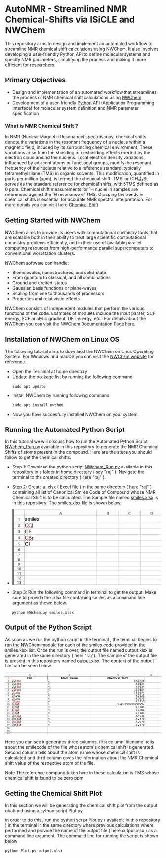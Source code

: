 # AutoNMR - Streamlined NMR Chemical-Shifts via ISiCLE and NWChem
This repository aims to design and implement an automated workflow to streamline NMR chemical shift calculations using [NWChem](https://www.nwchem-sw.org/). It also involves developing a user-friendly Python API to define molecular systems and specify NMR parameters, simplifying the process and making it more efficient for researchers.

## Primary Objectives
- Design and implementation of an automated workflow that streamlines the process of NMR chemical shift calculations using [NWChem](https://www.nwchem-sw.org/)
- Development of a user-friendly [Python](https://www.python.org/) API (Application Programming Interface) for molecular system definition and NMR parameter specification

### What is NMR Chemical Shift ?
In NMR (Nuclear Magnetic Resonance) spectroscopy, chemical shifts denote the variations in the resonant frequency of a nucleus within a magnetic field, induced by its surrounding chemical environment. These variations arise from the shielding or deshielding effects exerted by the electron cloud around the nucleus. Local electron density variations, influenced by adjacent atoms or functional groups, modify the resonant frequency of the nucleus relative to a reference standard, typically tetramethylsilane (TMS) in organic solvents. This modification, quantified in parts per million (ppm), is termed the chemical shift. TMS, or (CH₃)₄Si, serves as the standard reference for chemical shifts, with δTMS defined as 0 ppm. Chemical shift measurements for ¹H nuclei in samples are referenced against the ¹H resonance of TMS. Grasping the trends in chemical shifts is essential for accurate NMR spectral interpretation. For more details you can visit here [Chemical Shift](https://chem.libretexts.org/Bookshelves/Organic_Chemistry/Organic_Chemistry_(Morsch_et_al.)/13%3A_Structure_Determination_-_Nuclear_Magnetic_Resonance_Spectroscopy/13.03%3A_Chemical_Shifts_in_H_NMR__Spectroscopy)

## Getting Started with NWChem
NWChem aims to provide its users with computational chemistry tools that are scalable both in their ability to treat large scientific computational chemistry problems efficiently, and in their use of available parallel computing resources from high-performance parallel supercomputers to conventional workstation clusters.

NWChem software can handle:

 - Biomolecules, nanostructures, and solid-state
 - From quantum to classical, and all combinations
 - Ground and excited-states
 - Gaussian basis functions or plane-waves
 - Scaling from one to thousands of processors
 - Properties and relativistic effects
   
NWChem consists of independent modules that perform the various functions of the code. Examples of modules include the input parser, SCF energy, SCF analytic gradient, DFT energy, etc.. For details about the NWChem you can visit the NWChem [Documentation Page](https://nwchemgit.github.io/Compiling-NWChem.html) here.

## Installation of NWChem on Linux OS
The following tutorial aims to downlaod the NWChem on Linux Operating System. For Windows and macOS you can visit the [NWChem website](https://nwchemgit.github.io/Download.html) for reference.
- Open the Terminal at home directory
- Update the package list by running the following command
  ```
  sudo apt update
  ```
- Install NWChem by running following command
  ```
  sudo apt install nwchem
  ```
- Now you have succesfully installed NWChem on your system.
## Running the Automated Python Script
In this tutorial we will discuss how to run the Automated Python Script [NWchem_Run.py](NWchem_run.py) available in this repository to generate the NMR Chemical Shifts of atoms present in the compound. Here are the steps you should follow to get the chemical shifts.

-  Step 1:
  Download the python script [NWchem_Run.py](NWchem_run.py) available in this repository in a folder in home directory ( say "raj" ).
  Navigate the terminal to the created directory ( here "raj" ). 
  
-  Step 2:
  Create a .xlsx ( Excel file ) in the same directory ( here "raj" )  containing all list of Canonical Smiles Code of Compound whose NMR Chemical Shift is to be calculated. The Sample file named    [smiles.xlsx](smiles.xlsx) is in this repository. The smiles.xlsx file is shown below.

- ![Input file](Images/input1.png)

-  Step 3:
  Run the following command in terminal to get the output. Make sure to provide the .xlsx file containing smiles as a command line argument as shown below.
 ```
    python NWchem.py smiles.xlsx
 ```

  ## Output of the Python Script
  As soon as we run the python script in the terminal , the terminal begins to run the NWChem module for each of the smiles code provided in the smiles.xlsx list. Once the run is over, the output file     named output.xlsx is generated in the same directory ( here "raj"). The sample of the output file is present in this repository named [output.xlsx](output.xlsx).
  The content of the output file can be seen below.
  
  ![Output of Python](Images/output1.png)

  Here you can see it generates three columns, first column 'filename' tells about the smilecode of the file whose atom's chemical shift is generated. Second column tells about the atom name whose chemical shift is calculated and third column gives the information about the NMR Chemical shift value of the respective atom of the file.

  Note
  The reference compund taken here in these calculation is TMS whose chemical shift is found to be zero ppm
  
   ## Getting the Chemical Shift Plot
   In this section we will be generating the chemical shift plot from the output obatined using a python script Plot.py.

   In order to do this , run the python script Plot.py ( available in this repository ) in the terminal in the same directory where previous calculations where performed and provide the name of the output file ( here output.xlsx ) as a command line argument. 
   The command line for running the script is shown below
   ```
python Plot.py output.xlsx
```









  
